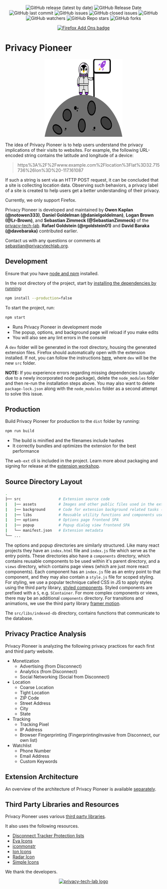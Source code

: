 <p align="center">
  <img alt="GitHub release (latest by date)" src="https://img.shields.io/github/v/release/privacy-tech-lab/privacy-pioneer">
  <img alt="GitHub Release Date" src="https://img.shields.io/github/release-date/privacy-tech-lab/privacy-pioneer">
  <img alt="GitHub last commit" src="https://img.shields.io/github/last-commit/privacy-tech-lab/privacy-pioneer">
  <img alt="GitHub issues" src="https://img.shields.io/github/issues-raw/privacy-tech-lab/privacy-pioneer">
  <img alt="GitHub closed issues" src="https://img.shields.io/github/issues-closed-raw/privacy-tech-lab/privacy-pioneer">
  <img alt="GitHub" src="https://img.shields.io/github/license/privacy-tech-lab/privacy-pioneer">
  <img alt="GitHub watchers" src="https://img.shields.io/github/watchers/privacy-tech-lab/privacy-pioneer?style=social">
  <img alt="GitHub Repo stars" src="https://img.shields.io/github/stars/privacy-tech-lab/privacy-pioneer?style=social">
  <img alt="GitHub forks" src="https://img.shields.io/github/forks/privacy-tech-lab/privacy-pioneer?style=social">
</p>

<p align="center">
  <a href="https://addons.mozilla.org/en-US/firefox/user/12247904/"><img src="https://github.com/privacy-tech-lab/privacy-pioneer/blob/main/firefox-add-ons-badge.png" alt="Firefox Add Ons badge" width = "125" height = "45"></a> 
<p/>

# Privacy Pioneer 



<p align="center">
<img src="src\assets\logos\Moon.svg" width="250" height="250">
</p>


  
  
  
The idea of Privacy Pioneer is to help users understand the privacy implications of their visits to websites. For example, the following URL-encoded string contains the latitude and longitude of a device:

> https%3A%2F%2Fwww.example.com%2Flocation%3Flat%3D32.715736%26lon%3D%20-117.161087

If such a string is sent via an HTTP POST request, it can be concluded that a site is collecting location data. Observing such behaviors, a privacy label of a site is created to help users get a better understanding of their privacy.

Currently, we only support Firefox.

Privacy Pioneer is developed and maintained by **Owen Kaplan (@notowen333)**, **Daniel Goldelman (@danielgoldelman)**, **Logan Brown (@Lr-Brown)**, and **Sebastian Zimmeck (@SebastianZimmeck)** of the [privacy-tech-lab](https://www.privacytechlab.org/). **Rafael Goldstein (@rgoldstein01)** and **David Baraka (@davebaraka)** contributed earlier.

Contact us with any questions or comments at sebastian@privacytechlab.org.

## Development

Ensure that you have [node and npm](https://www.npmjs.com/get-npm) installed.

In the root directory of the project, start by [installing the dependencies by running](https://github.com/privacy-tech-lab/privacy-pioneer/issues/249#issuecomment-885723394):

```bash
npm install --production=false
```

To start the project, run:

```bash
npm start
```

- Runs Privacy Pioneer in development mode
- The popup, options, and background page will reload if you make edits
- You will also see any lint errors in the console

A `dev` folder will be generated in the root directory, housing the generated extension files. Firefox should automatically open with the extension installed. If not, you can follow the instructions [here](https://github.com/privacy-tech-lab/privacy-pioneer/issues/12#issuecomment-776985944), where `dev` will be the new `src` folder.

**NOTE:** If you experience errors regarding missing dependencies (usually due to a newly incorporated node package), delete the `node_modules` folder and then re-run the installation steps above. You may also want to delete `package-lock.json` along with the `node_modules` folder as a second attempt to solve this issue.

## Production

Build Privacy Pioneer for production to the `dist` folder by running:

```bash
npm run build
```

- The build is minified and the filenames include hashes
- It correctly bundles and optimizes the extension for the best performance

The `web-ext` cli is included in the project. Learn more about packaging and signing for release at the [extension workshop](https://extensionworkshop.com/documentation/develop/getting-started-with-web-ext/).

## Source Directory Layout

```bash
.
├── src                 # Extension source code
|   |── assets          # Images and other public files used in the extension
|   |── background      # Code for extension background related tasks (Ex. HTTP analysis)
|   |── libs            # Reusable utility functions and components used in frontend
|   |── options         # Options page frontend SPA
|   |── popup           # Popup dialog view frontend SPA
|   └── manifest.json   # Extension metadata
└── ...
```

The options and popup directories are similarly structured. Like many react projects they have an `index.html` file and `index.js` file which serve as the entry points. These directories also have a `components` directory, which contains reusable components to be used within it's parent directory, and a `views` directory, which contains page views (which are just more react components). Each component has an `index.js` file as an entry point to that component, and they may also contain a `style.js` file for scoped styling. For styling, we use a popular technique called CSS in JS to apply styles using the third party library, [styled components](https://styled-components.com). Styled components are prefixed with a `S`, e.g. `SContainer`. For more complex components or views, there may be an additional `components` directory. For transitions and animations, we use the third party library [framer motion](https://www.framer.com/motion/).

The `src/libs/indexed-db` directory, contains functions that communicate to the database.

## Privacy Practice Analysis

Privacy Pioneer is analyzing the following privacy practices for each first and third party website.

- Monetization
  - Advertising (from Disconnect)
  - Analytics (from Disconnect)
  - Social Networking (Social from Disconnect)
- Location
  - Coarse Location
  - Tight Location
  - ZIP Code
  - Street Address
  - City
  - State
- Tracking
  - Tracking Pixel
  - IP Address
  - Browser Fingerprinting (FingerprintingInvasive from Disconnect, our own list)
- Watchlist
  - Phone Number
  - Email Address
  - Custom Keywords

## Extension Architecture

An overview of the architecture of Privacy Pioneer is available [separately](https://github.com/privacy-tech-lab/privacy-pioneer/blob/main/architecture_overview.md).

## Third Party Libraries and Resources

Privacy Pioneer uses various [third party libraries](https://github.com/privacy-tech-lab/privacy-pioneer/blob/main/package.json).

It also uses the following resources.

- [Disconnect Tracker Protection lists](https://github.com/disconnectme/disconnect-tracking-protection)
- [Eva Icons](https://akveo.github.io/eva-icons/#/)
- [iconmonstr](https://iconmonstr.com/)
- [Ion Icons](https://ionicons.com)
- [Radar Icon](https://www.svgrepo.com/svg/167040/radar)
- [Simple Icons](https://github.com/simple-icons/simple-icons)

We thank the developers.


<p align="center">
  <a href="https://www.privacytechlab.org/"><img src="https://github.com/privacy-tech-lab/privacy-pioneer/blob/main/plt_logo.png" alt="privacy-tech-lab logo"></a><p/>





